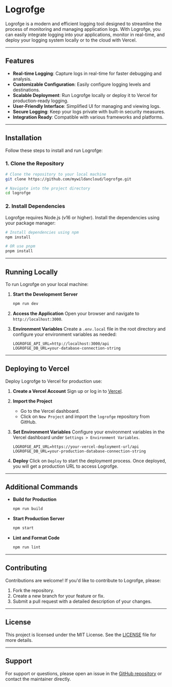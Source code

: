 # Logrofge

Logrofge is a modern and efficient logging tool designed to streamline the process of monitoring and managing application logs. With Logrofge, you can easily integrate logging into your applications, monitor in real-time, and deploy your logging system locally or to the cloud with Vercel.

---

## Features

- **Real-time Logging**: Capture logs in real-time for faster debugging and analysis.
- **Customizable Configuration**: Easily configure logging levels and destinations.
- **Scalable Deployment**: Run Logrofge locally or deploy it to Vercel for production-ready logging.
- **User-Friendly Interface**: Simplified UI for managing and viewing logs.
- **Secure Logging**: Keep your logs private with built-in security measures.
- **Integration Ready**: Compatible with various frameworks and platforms.

---

## Installation

Follow these steps to install and run Logrofge:

### 1. Clone the Repository

```bash
# Clone the repository to your local machine
git clone https://github.com/mywildancloud/logrofge.git

# Navigate into the project directory
cd logrofge
```

### 2. Install Dependencies

Logrofge requires Node.js (v16 or higher). Install the dependencies using your package manager:

```bash
# Install dependencies using npm
npm install

# OR use pnpm
pnpm install
```

---

## Running Locally

To run Logrofge on your local machine:

1. **Start the Development Server**
   ```bash
   npm run dev
   ```

2. **Access the Application**
   Open your browser and navigate to `http://localhost:3000`.

3. **Environment Variables**
   Create a `.env.local` file in the root directory and configure your environment variables as needed:
   ```env
   LOGROFGE_API_URL=http://localhost:3000/api
   LOGROFGE_DB_URL=your-database-connection-string
   ```

---

## Deploying to Vercel

Deploy Logrofge to Vercel for production use:

1. **Create a Vercel Account**
   Sign up or log in to [Vercel](https://vercel.com/).

2. **Import the Project**
   - Go to the Vercel dashboard.
   - Click on `New Project` and import the `logrofge` repository from GitHub.

3. **Set Environment Variables**
   Configure your environment variables in the Vercel dashboard under `Settings > Environment Variables`.
   ```env
   LOGROFGE_API_URL=https://your-vercel-deployment-url/api
   LOGROFGE_DB_URL=your-production-database-connection-string
   ```

4. **Deploy**
   Click on `Deploy` to start the deployment process. Once deployed, you will get a production URL to access Logrofge.

---

## Additional Commands

- **Build for Production**
  ```bash
  npm run build
  ```

- **Start Production Server**
  ```bash
  npm start
  ```

- **Lint and Format Code**
  ```bash
  npm run lint
  ```

---

## Contributing

Contributions are welcome! If you'd like to contribute to Logrofge, please:

1. Fork the repository.
2. Create a new branch for your feature or fix.
3. Submit a pull request with a detailed description of your changes.

---

## License

This project is licensed under the MIT License. See the [LICENSE](./LICENSE) file for more details.

---

## Support

For support or questions, please open an issue in the [GitHub repository](https://github.com/mywildancloud/logrofge/issues) or contact the maintainer directly.

